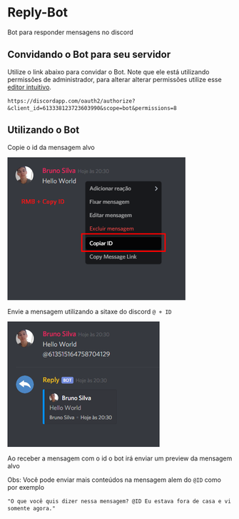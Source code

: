 # Reply-Bot
 Bot para responder mensagens no discord


## Convidando o Bot para seu servidor

Utilize o link abaixo para convidar o Bot.
Note que ele está utilizando permissões de administrador, para alterar alterar permissões utilize esse [editor intuitivo](https://discordapi.com/permissions.html).

	https://discordapp.com/oauth2/authorize?&client_id=613338123723603990&scope=bot&permissions=8

## Utilizando o Bot

Copie o id da mensagem alvo

![image 00](./images/image00.png)

Envie a mensagem utilizando a sitaxe do discord `@ + ID`

![image 01](./images/image01.png)

Ao receber a mensagem com o id o bot irá enviar um preview da mensagem alvo

Obs: Você pode enviar mais conteúdos na mensagem alem do `@ID` como por exemplo

	"O que você quis dizer nessa mensagem? @ID Eu estava fora de casa e vi somente agora."